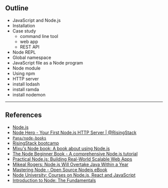 
## Outline

- JavaScript and Node.js
- Installation
- Case study
  - command line tool
  - web app
  - REST API
- Node REPL
- Global namespace
- JavaScript file as a Node program
- Node module
- Using npm
- HTTP server
- install lodash
- install ramda
- install nodemon

--------------------------------------------------------------------------------

## References

- [Node.js](https://nodejs.org/en)
- [Node Hero - Your First Node.js HTTP Server | @RisingStack](https://blog.risingstack.com/your-first-node-js-http-server)
- [`Pana/node-books`](https://github.com/Pana/node-books)
- [RisingStack bootcamp](https://github.com/RisingStack/risingstack-bootcamp)
- [Mixu's Node book: A book about using Node.js](http://book.mixu.net/node)
- [The Node Beginner Book - A comprehensive Node.js tutorial](https://www.nodebeginner.org)
- [Practical Node.js: Building Real-World Scalable Web Apps](https://github.com/azat-co/practicalnode)
- [Mikeal Rogers: Node.js Will Overtake Java Within a Year](https://thenewstack.io/open-source-profile-mikeal-rogers-node-js)
- [Mastering Node - Open Source Nodejs eBook](https://visionmedia.github.io/masteringnode)
- [Node University: Courses on Node.js, React and JavaScript](https://node.university/courses/category/free)
- [Introduction to Node: The Fundamentals](https://egghead.io/courses/introduction-to-node-the-fundamentals)
